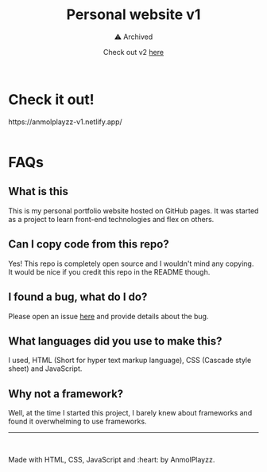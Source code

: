 <h1 align="center" style="font-weight: bolder;">Personal website v1</h2>
<p align="center">⚠ Archived</p>
<p align="center">Check out v2 <a href="https://github.com/AnmolPlayzz/personal-website-v2">here</a></p>
  
<br>

<h1>Check it out!</h1>
https://anmolplayzz-v1.netlify.app/

<br>
<br>



<h1>FAQs</h1>

<h2>What is this</h2>
<p>This is my personal portfolio website hosted on GitHub pages. It was started as a project to learn front-end technologies and flex on others.</p>

<h2>Can I copy code from this repo?</h2>
<p>Yes! This repo is completely open source and I wouldn't mind any copying. It would be nice if you credit this repo in the README though.</p>

<h2>I found a bug, what do I do?</h2>
<p>Please open an issue <a href="https://github.com/AnmolPlayzz/AnmolPlayzz.github.io/issues">here</a> and provide details about the bug.</p>

<h2>What languages did you use to make this?</h2>
<p>I used, HTML (Short for hyper text markup language), CSS (Cascade style sheet) and JavaScript.</p>

<h2>Why not a framework?</h1>
<p>Well, at the time I started this project, I barely knew about frameworks and found it overwhelming to use frameworks.</p>

---

<br>

<p>Made with HTML, CSS, JavaScript and :heart: by AnmolPlayzz. </p>
